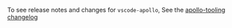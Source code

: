 To see release notes and changes for `vscode-apollo`, See the [apollo-tooling changelog](https://github.com/apollographql/apollo-tooling/blob/master/CHANGELOG.md)
